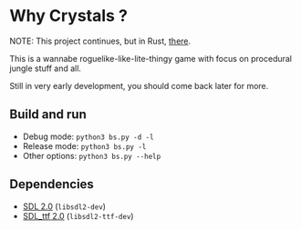 
# Why Crystals ?

NOTE: This project continues, but in Rust, [there](https://github.com/anima-libera/why-crystals).

This is a wannabe roguelike-like-lite-thingy game with focus on procedural jungle stuff and all.

Still in very early development, you should come back later for more.

## Build and run

- Debug mode: `python3 bs.py -d -l`
- Release mode: `python3 bs.py -l`
- Other options: `python3 bs.py --help`

## Dependencies

- [SDL 2.0](https://wiki.libsdl.org/) (`libsdl2-dev`)
- [SDL_ttf 2.0](https://github.com/libsdl-org/SDL_ttf) (`libsdl2-ttf-dev`)
